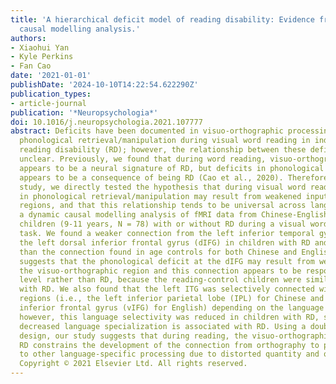 ```yaml
---
title: 'A hierarchical deficit model of reading disability: Evidence from dynamic
  causal modelling analysis.'
authors:
- Xiaohui Yan
- Kyle Perkins
- Fan Cao
date: '2021-01-01'
publishDate: '2024-10-10T14:22:54.622290Z'
publication_types:
- article-journal
publication: '*Neuropsychologia*'
doi: 10.1016/j.neuropsychologia.2021.107777
abstract: Deficits have been documented in visuo-orthographic processing as well as
  phonological retrieval/manipulation during visual word reading in individuals with
  reading disability (RD); however, the relationship between these deficits remains
  unclear. Previously, we found that during word reading, visuo-orthographic deficit
  appears to be a neural signature of RD, but deficits in phonological retrieval/manipulation
  appears to be a consequence of being RD (Cao et al., 2020). Therefore, in the current
  study, we directly tested the hypothesis that during visual word reading, deficit
  in phonological retrieval/manipulation may result from weakened input from visuo-orthographic
  regions, and that this relationship tends to be universal across languages. We conducted
  a dynamic causal modelling analysis of fMRI data from Chinese-English bilingual
  children (9-11 years, N = 78) with or without RD during a visual word rhyming judgment
  task. We found a weaker connection from the left inferior temporal gyrus (ITG) to
  the left dorsal inferior frontal gyrus (dIFG) in children with RD and reading controls
  than the connection found in age controls for both Chinese and English. This finding
  suggests that the phonological deficit at the dIFG may result from weak input from
  the visuo-orthographic region and this connection appears to be responsive to reading
  level rather than RD, because the reading-control children were similar to children
  with RD. We also found that the left ITG was selectively connected with language-specific
  regions (i.e., the left inferior parietal lobe (IPL) for Chinese and the left ventral
  inferior frontal gyrus (vIFG) for English) depending on the language being processed;
  however, this language selectivity was reduced in children with RD, suggesting that
  decreased language specialization is associated with RD. Using a double control
  design, our study suggests that during reading, the visuo-orthographic deficit of
  RD constrains the development of the connection from orthography to phonology and
  to other language-specific processing due to distorted quantity and quality of reading.
  Copyright © 2021 Elsevier Ltd. All rights reserved.
---
```


